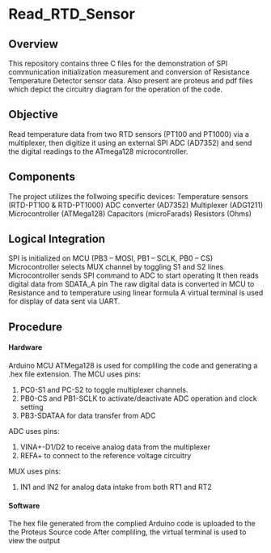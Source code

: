# Read_RTD_Sensor
## Overview
This repository contains three C files for the demonstration of SPI communication initialization measurement and conversion of Resistance Temperature Detector sensor data. Also present are proteus and pdf files which depict the circuitry diagram for the operation of the code. 

## Objective
Read temperature data from two RTD sensors (PT100 and PT1000) via a multiplexer, then digitize it using an external SPI ADC (AD7352) and send the digital readings to the ATmega128 microcontroller.

## Components
The project utilizes the follwoing specific devices:
Temperature sensors (RTD-PT100 & RTD-PT1000)
ADC converter (AD7352)
Multiplexer (ADG1211)
Microcontroller (ATMega128)
Capacitors (microFarads)
Resistors (Ohms)

## Logical Integration
SPI is initialized on MCU (PB3 – MOSI, PB1 – SCLK, PB0 – CS)
Microcontroller selects MUX channel by toggling S1 and S2 lines
Microcontroller sends SPI command to ADC to start operating
It then reads digital data from SDATA_A pin
The raw digital data is converted in MCU to Resistance and to temperature using linear formula
A virtual terminal is used for display of data sent via UART.

## Procedure
#### Hardware
Arduino MCU ATMega128 is used for compliling the code and generating a .hex file extension. The MCU uses pins:
  1. PC0-S1 and PC-S2 to toggle multiplexer channels. 
  2. PB0-CS and PB1-SCLK to activate/deactivate ADC operation and clock setting
  3. PB3-SDATAA for data transfer from ADC

ADC uses pins:
  1. VINA+-D1/D2 to receive analog data from the multiplexer
  2. REFA+ to connect to the reference voltage circuitry

MUX uses pins:
  1. IN1 and IN2 for analog data intake from both RT1 and RT2

#### Software
The hex file generated from the complied Arduino code is uploaded to the the Proteus Source code
After compliling, the virtual terminal is used to view the output
